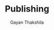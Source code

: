 ---
is_programmatic_layout_5: true
draft: false
title: Publishing
snippet: Publishing
image:
  src: /images/pseo/best-work-management-tools-for-publishing.jpg
  alt: publishing, task management, resource management, productivity
publishDate: 2024-12-16
category: ""
author: Gayan Thakshila
tags:
  - publishing
  - Tips
  - Open-Source
  - Team
content_01: |
    The publishing industry is dynamic and competitive, facing the constant challenge of adapting to digital transformation while managing a diverse array of authors, manuscripts, and production schedules. Effective task management tools are vital for success in this industry, as they streamline workflows, enhance collaboration, and ensure timely delivery of quality content in a rapidly evolving market.',
content_02: |
    Publishing teams benefit from Worklenz�s ability to manage editorial schedules, streamline workflows, and enhance collaboration.
description: Discover the best work management tools for publishing including WorkLenz, designed for your specific needs.
related: [best-work-management-tools-for-media-&-entertainment, best-work-management-tools-for-digital-content-creation, best-work-management-tools-for-advertising, best-work-management-tools-for-social-media-management]
---
